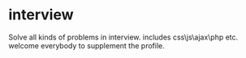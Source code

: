# interview
Solve all kinds of problems in interview.
includes css\js\ajax\php etc.
welcome everybody to supplement the profile.
